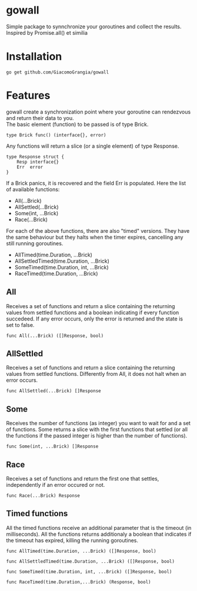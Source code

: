 # gowall

Simple package to synnchronize your goroutines and collect the results.<br>
Inspired by Promise.all() et similia
# Installation
```
go get github.com/GiacomoGrangia/gowall
```

# Features

gowall create a synchronization point where your goroutine can rendezvous and return their data to you.<br>
The basic element (function) to be passed is of type Brick.
``` golang
type Brick func() (interface{}, error)
```
Any functions will return a slice (or a single element) of type Response.
```golang
type Response struct {
	Resp interface{}
	Err  error
}
```
If a Brick panics, it is recovered and the field Err is populated.
Here the list of available functions:
- All(...Brick)
- AllSettled(...Brick)
- Some(int, ...Brick)
- Race(...Brick)


For each of the above functions, there are also "timed" versions. They have the same behaviour but they halts when the timer expires, cancelling any still running goroutines.

- AllTimed(time.Duration, ...Brick)
- AllSettledTimed(time.Duration, ...Brick)
- SomeTimed(time.Duration, int, ...Brick)
- RaceTimed(time.Duration, ...Brick)

## All
Receives a set of functions and return a slice containing the returning values from settled functions and a boolean indicating if every function succedeed.
If any error occurs, only the error is returned and the state is set to false.
```golang
func All(...Brick) ([]Response, bool)
```

## AllSettled
Receives a set of functions and return a slice containing the returning values from settled functions. Differently from All, it does not halt when an error occurs.
```golang
func AllSettled(...Brick) []Response
```

## Some
Receives the number of functions (as integer) you want to wait for and a set of functions. Some returns a slice with the first functions that settled (or all the functions if the passed integer is higher than the number of functions).
```golang
func Some(int, ...Brick) []Response
```

## Race
Receives a set of functions and return the first one that settles, independently if an error occured or not.
```golang
func Race(...Brick) Response
```

## Timed functions
All the timed functions receive an additional parameter that is the timeout (in milliseconds).
All the functions returns additionaly a boolean that indicates if the timeout has expired, killing the running goroutines.
```golang
func AllTimed(time.Duration, ...Brick) ([]Response, bool)
```
```golang
func AllSettledTimed(time.Duration, ...Brick) ([]Response, bool)
```
```golang
func SomeTimed(time.Duration, int, ...Brick) ([]Response, bool)
```
```golang
func RaceTimed(time.Duration,...Brick) (Response, bool)
```

